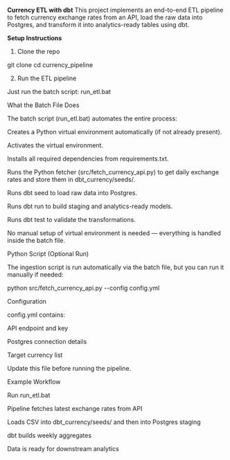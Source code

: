 **Currency ETL with dbt**
This project implements an end-to-end ETL pipeline to fetch currency exchange rates from an API, load the raw data into Postgres, and transform it into analytics-ready tables using dbt.


**Setup Instructions**
1. Clone the repo

git clone <repo-url>
cd currency_pipeline

2. Run the ETL pipeline

Just run the batch script:
run_etl.bat

What the Batch File Does

The batch script (run_etl.bat) automates the entire process:

Creates a Python virtual environment automatically (if not already present).

Activates the virtual environment.

Installs all required dependencies from requirements.txt.

Runs the Python fetcher (src/fetch_currency_api.py) to get daily exchange rates and store them in dbt_currency/seeds/.

Runs dbt seed to load raw data into Postgres.

Runs dbt run to build staging and analytics-ready models.

Runs dbt test to validate the transformations.

No manual setup of virtual environment is needed — everything is handled inside the batch file.

Python Script (Optional Run)

The ingestion script is run automatically via the batch file, but you can run it manually if needed:

python src/fetch_currency_api.py --config config.yml

Configuration

config.yml contains:

API endpoint and key

Postgres connection details

Target currency list

Update this file before running the pipeline.

Example Workflow

Run run_etl.bat

Pipeline fetches latest exchange rates from API

Loads CSV into dbt_currency/seeds/ and then into Postgres staging

dbt builds weekly aggregates

Data is ready for downstream analytics
